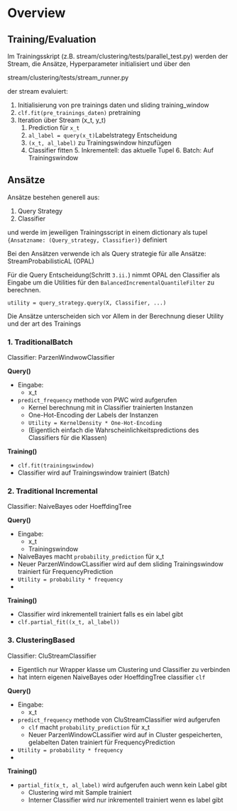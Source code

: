 # Overview

## Training/Evaluation
Im Trainingsskript (z.B. stream/clustering/tests/parallel_test.py) werden der Stream, die Ansätze, Hyperparameter initialisiert und über den 

stream/clustering/tests/stream_runner.py

der stream evaluiert:

1. Initialisierung von pre trainings daten und sliding training_window
2. `clf.fit(pre_trainings_daten)` pretraining
3. Iteration über Stream (x_t, y_t)
   1. Prediction für `x_t`
   2. `al_label = query(x_t)`Labelstrategy Entscheidung
   3. `(x_t, al_label)` zu Trainingswindow hinzufügen
   4. Classifier fitten
      5. Inkrementell: das aktuelle Tupel
      6. Batch: Auf Trainingswindow

## Ansätze
Ansätze bestehen generell aus:
1. Query Strategy
2. Classifier

und werde im jeweiligen Trainingsscript in einem dictionary als tupel
`{Ansatzname: (Query_strategy, Classifier)}`
definiert

Bei den Ansätzen verwende ich als Query strategie für alle Ansätze: StreamProbabilisticAL (OPAL)

Für die Query Entscheidung(Schritt `3.ii.`) nimmt OPAL den Classifier als Eingabe um die Utilities für den `BalancedIncrementalQuantileFilter` zu berechnen. 

`utility = query_strategy.query(X, Classifier, ...)`

Die Ansätze unterscheiden sich vor Allem in der Berechnung dieser Utility und der art des Trainings

### 1. TraditionalBatch
Classifier: ParzenWindwowClassifier

**Query()**
- Eingabe:
  - x_t
- `predict_frequency` methode von PWC wird aufgerufen
  - Kernel berechnung mit in Classifier trainierten Instanzen
  - One-Hot-Encoding der Labels der Instanzen
  - `Utility = KernelDensity * One-Hot-Encoding`
  - (Eigentlich einfach die Wahrscheinlichkeitspredictions des Classifiers für die Klassen)

**Training()**
- `clf.fit(trainingswindow)`
- Classifier wird auf Trainingswindow trainiert (Batch)

### 2. Traditional Incremental
Classifier: NaiveBayes oder HoeffdingTree

**Query()**
- Eingabe:
  - x_t
  - Trainingswindow
- NaiveBayes macht `probability_prediction`  für x_t 
- Neuer ParzenWindowCLassifier wird auf dem sliding Trainingswindow trainiert für FrequencyPrediction
- `Utility = probability * frequency`
- 
**Training()**
- Classifier wird inkrementell trainiert falls es ein label gibt
- `clf.partial_fit((x_t, al_label))`
### 3. ClusteringBased
Classifier: CluStreamClassifier
- Eigentlich nur Wrapper klasse um Clustering und Classifier zu verbinden
- hat intern eigenen NaiveBayes oder HoeffdingTree classifier `clf`

**Query()**
- Eingabe:
  - x_t
- `predict_frequency` methode von CluStreamClassifier wird aufgerufen
  - `clf` macht `probability_prediction`  für x_t 
  - Neuer ParzenWindowCLassifier wird auf in Cluster gespeicherten, gelabelten Daten trainiert für FrequencyPrediction
- `Utility = probability * frequency`
- 
**Training()**
- `partial_fit(x_t, al_label)` wird aufgerufen auch wenn kein Label gibt
  - Clustering wird mit Sample trainiert
  - Interner Classifier wird nur inkrementell trainiert wenn es label gibt


